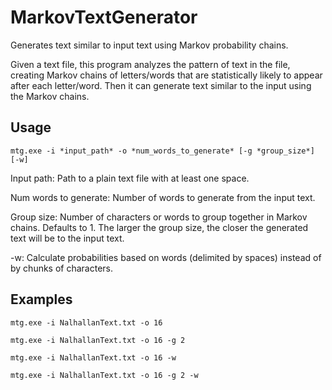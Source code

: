 # MarkovTextGenerator
Generates text similar to input text using Markov probability chains.

Given a text file, this program analyzes the pattern of text in the file, creating Markov chains of letters/words that are statistically likely to appear after each letter/word. Then it can generate text similar to the input using the Markov chains.

## Usage

`mtg.exe -i *input_path* -o *num_words_to_generate* [-g *group_size*] [-w]`

Input path: Path to a plain text file with at least one space.

Num words to generate: Number of words to generate from the input text.

Group size: Number of characters or words to group together in Markov chains. Defaults to 1. The larger the group size, the closer the generated text will be to the input text.

-w: Calculate probabilities based on words (delimited by spaces) instead of by chunks of characters.

## Examples

`mtg.exe -i NalhallanText.txt -o 16`

`mtg.exe -i NalhallanText.txt -o 16 -g 2`

`mtg.exe -i NalhallanText.txt -o 16 -w`

`mtg.exe -i NalhallanText.txt -o 16 -g 2 -w`
